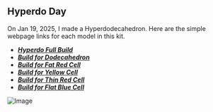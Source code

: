 
## Hyperdo Day
On Jan 19, 2025, I made a Hyperdodecahedron. 
Here are the simple webpage links for each model in this kit. 
- [***Hyperdo Full Build***      ](<https://lucosmic.github.io/vzome-sharing/2025/01/19/00-00-25-PRJ-HYP-mod1-hyperdo/>)
- [***Build for Dodecahedron***  ](<https://lucosmic.github.io/vzome-sharing/2025/01/19/00-01-47-PRJ-HYP-mod2-dodeca/>)
- [***Build for Fat Red Cell***  ](<https://lucosmic.github.io/vzome-sharing/2025/01/19/00-02-31-PRJ-HYP-mod3-fatRed/>)
- [***Build for Yellow Cell***   ](<https://lucosmic.github.io/vzome-sharing/2025/01/19/00-03-50-PRJ-HYP-mod3-yellowCell/>)
- [***Build for Thin Red Cell*** ](<https://lucosmic.github.io/vzome-sharing/2025/01/19/00-06-18-PRJ-HYP-mod3-thinRed/>)
- [***Build for Flat Blue Cell***](<https://lucosmic.github.io/vzome-sharing/2025/01/19/00-08-21-PRJ-HYP-mod3-blueFlat/>)

 

![Image](<00-00-25-PRJ-HYP-mod1-hyperdo/PRJ-HYP-mod1-hyperdo.png>)
